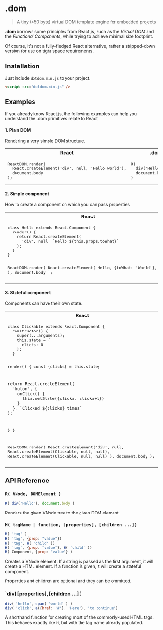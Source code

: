 # .dom

> A tiny (450 byte) virtual DOM template engine for embedded projects

**.dom** borrows some principles from React.js, such as the *Virtual DOM* and
the *Functional Components*, while trying to achieve minimal size footprint.

Of course, it's not a fully-fledged React alternative, rather a stripped-down
version for use on tight space requirements.

## Installation

Just include `dotdom.min.js` to your project.

```html
<script src="dotdom.min.js" />
```

## Examples

If you already know React.js, the following examples can help you understand
the .dom primitives relate to React.

#### 1. Plain DOM

Rendering a very simple DOM structure.

<table width="100%">
  <tr>
    <th>React</th>
    <th>.dom</th>
  </tr>
  <tr>
    <td valign="top">
<pre lang="javascript">
ReactDOM.render(
  React.createElement('div', null, 'Hello world'),
  document.body
);
</pre>
    </td>
    <td valign="top">
<pre lang="javascript">
R(
  div('Hello world'),
  document.body
)
</pre>
    </td>
  </tr>
</table>

#### 2. Simple component

How to create a component on which you can pass properties.

<table width="100%">
  <tr>
    <th>React</th>
    <th>.dom</th>
  </tr>
  <tr>
    <td valign="top">
<pre lang="javascript">
class Hello extends React.Component {
  render() {
    return React.createElement(
      'div', null, `Hello ${this.props.toWhat}`
    );
  }
}

ReactDOM.render(
  React.createElement(
    Hello, {toWhat: 'World'}, null
  ),
  document.body
);
</pre>
    </td>
    <td valign="top">
<pre lang="javascript">
function Hello(props) {
  return div(`Hello ${props.toWhat}`);
}

R(
  H(Hello, {toWhat: 'World'}),
  document.body
)
</pre>
    </td>
  </tr>
</table>

#### 3. Stateful component

Components can have their own state.

<table width="100%">
  <tr>
    <th>React</th>
    <th>.dom</th>
  </tr>
  <tr>
    <td valign="top">
<pre lang="javascript">
class Clickable extends React.Component {
  constructor() {
    super(...arguments);
    this.state = {
      clicks: 0
    };
  }

  render() {
    const {clicks} = this.state;

    return React.createElement(
      'buton', {
        onClick() {
          this.setState({clicks: clicks+1})
        }
      }, `Clicked ${clicks} times`
    );
  }
}

ReactDOM.render(
  React.createElement('div', null,
    React.createElement(Clickable, null, null),
    React.createElement(Clickable, null, null)
  ),
  document.body
);
</pre>
    </td>
    <td valign="top">
<pre lang="javascript">
function Clickable(props, state, setState) {
  const {clicks=0} = state;

  return button(
    {
      onclick() {
        setState({clicks: clicks+1})
      }
    },
    `Clicked ${clicks} times`
  );
}

R(
  div(
    H(Clickable),
    H(Clickable)
  ),
  document.body
)
</pre>
    </td>
  </tr>
</table>

## API Reference

### `R( VNode, DOMElement )`

```js
R( div('Hello'), document.body )
```

Renders the given VNode tree to the given DOM element.

### `H( tagName | function, [properties], [children ...])`

```js
H( 'tag' )
H( 'tag', {prop: "value"})
H( 'tag', H( 'child' ))
H( 'tag', {prop: "value"}, H( 'child' ))
H( Component, {prop: "value"} )
```

Creates a VNode element. If a string is passed as the first argument, it will
create a HTML element. If a function is given, it will create a stateful
component.

Properties and children are optional and they can be ommitted.

### `div( [properties], [children ...] )

```js
div( 'hello', span( 'world' ) )
div( 'click', a({href: '#'}, 'Here'), 'to continue')
```

A shorthand function for creating most of the commonly-used HTML tags. This
behaves exactly like `H`, but with the tag name already populated.
